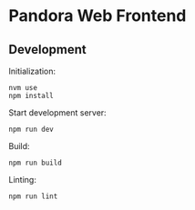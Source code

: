 # Pandora Web Frontend

## Development

Initialization:
```
nvm use
npm install
```

Start development server:
```
npm run dev
```
 
Build: 
```
npm run build
```

Linting:
```
npm run lint
```
